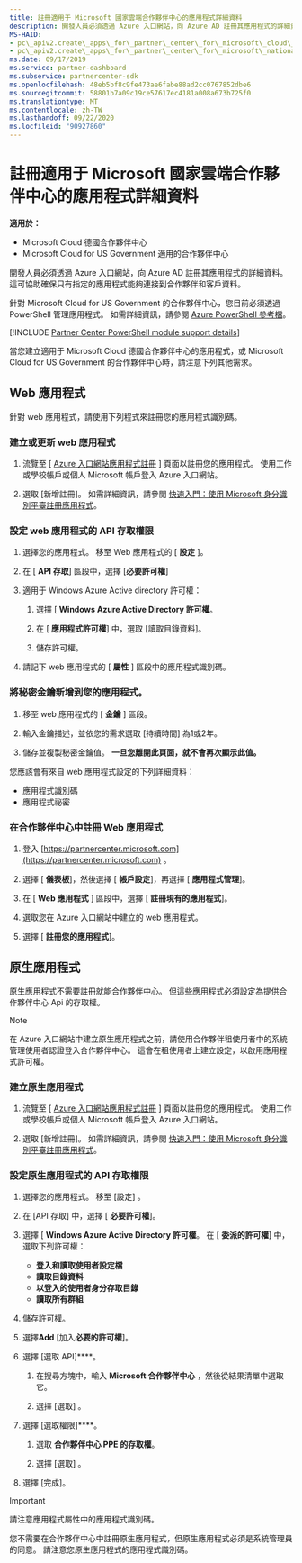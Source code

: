 ```yaml
---
title: 註冊適用于 Microsoft 國家雲端合作夥伴中心的應用程式詳細資料
description: 開發人員必須透過 Azure 入口網站，向 Azure AD 註冊其應用程式的詳細資料。 這可協助確保只有指定的應用程式能夠連接到合作夥伴和客戶資料。
MS-HAID:
- pc\_apiv2.create\_apps\_for\_partner\_center\_for\_microsoft\_cloud\_germany
- pc\_apiv2.create\_apps\_for\_partner\_center\_for\_microsoft\_national\_clouds
ms.date: 09/17/2019
ms.service: partner-dashboard
ms.subservice: partnercenter-sdk
ms.openlocfilehash: 48eb5bf8c9fe473ae6fabe88ad2cc0767852dbe6
ms.sourcegitcommit: 58801b7a09c19ce57617ec4181a008a673b725f0
ms.translationtype: MT
ms.contentlocale: zh-TW
ms.lasthandoff: 09/22/2020
ms.locfileid: "90927860"
---
```

# <a name="register-app-details-for-partner-center-for-microsoft-national-cloud"></a>註冊適用于 Microsoft 國家雲端合作夥伴中心的應用程式詳細資料

**適用於：**

- Microsoft Cloud 德國合作夥伴中心
- Microsoft Cloud for US Government 適用的合作夥伴中心

開發人員必須透過 Azure 入口網站，向 Azure AD 註冊其應用程式的詳細資料。 這可協助確保只有指定的應用程式能夠連接到合作夥伴和客戶資料。

針對 Microsoft Cloud for US Government 的合作夥伴中心，您目前必須透過 PowerShell 管理應用程式。 如需詳細資訊，請參閱 [Azure PowerShell 參考檔](/powershell/module/Azuread/?view=azureadps-2.0#applications)。

[!INCLUDE [Partner Center PowerShell module support details](../includes/powershell-module-support.md)]

當您建立適用于 Microsoft Cloud 德國合作夥伴中心的應用程式，或 Microsoft Cloud for US Government 的合作夥伴中心時，請注意下列其他需求。

## <a name="web-apps"></a>Web 應用程式

針對 web 應用程式，請使用下列程式來註冊您的應用程式識別碼。

### <a name="create-or-update-web-app"></a>建立或更新 web 應用程式

1. 流覽至 [ [Azure 入口網站應用程式註冊](https://go.microsoft.com/fwlink/?linkid=2083908) ] 頁面以註冊您的應用程式。 使用工作或學校帳戶或個人 Microsoft 帳戶登入 Azure 入口網站。

2. 選取 [新增註冊]。 如需詳細資訊，請參閱 [快速入門：使用 Microsoft 身分識別平臺註冊應用程式](/azure/active-directory/develop/quickstart-register-app)。

### <a name="configure-api-access-permissions-for-web-app"></a>設定 web 應用程式的 API 存取權限

1. 選擇您的應用程式。 移至 Web 應用程式的 [ **設定** ]。

2. 在 [ **API 存取**] 區段中，選擇 [**必要許可權**]

3. 適用于 Windows Azure Active directory 許可權：

    1. 選擇 [ **Windows Azure Active Directory 許可權**。

    2. 在 [ **應用程式許可權**] 中，選取 [讀取目錄資料]。

    3. 儲存許可權。

4. 請記下 web 應用程式的 [ **屬性** ] 區段中的應用程式識別碼。

### <a name="add-a-secret-key-to-your-app"></a>將秘密金鑰新增到您的應用程式。

1. 移至 web 應用程式的 [ **金鑰** ] 區段。

2. 輸入金鑰描述，並依您的需求選取 [持續時間] 為1或2年。

3. 儲存並複製秘密金鑰值。 **一旦您離開此頁面，就不會再次顯示此值。**

您應該會有來自 web 應用程式設定的下列詳細資料：

- 應用程式識別碼
- 應用程式祕密

### <a name="register-the-web-app-in-partner-center"></a>在合作夥伴中心中註冊 Web 應用程式

1. 登入 [https://partnercenter.microsoft.com](https://partnercenter.microsoft.com) 。

2. 選擇 [ **儀表板**]，然後選擇 [ **帳戶設定**]，再選擇 [ **應用程式管理**]。

3. 在 [ **Web 應用程式** ] 區段中，選擇 [ **註冊現有的應用程式**]。

4. 選取您在 Azure 入口網站中建立的 web 應用程式。

5. 選擇 [ **註冊您的應用程式**]。

## <a name="native-apps"></a>原生應用程式

原生應用程式不需要註冊就能合作夥伴中心。 但這些應用程式必須設定為提供合作夥伴中心 Api 的存取權。

>[!NOTE]
>在 Azure 入口網站中建立原生應用程式之前，請使用合作夥伴租使用者中的系統管理使用者認證登入合作夥伴中心。 這會在租使用者上建立設定，以啟用應用程式許可權。

### <a name="create-native-app"></a>建立原生應用程式

1. 流覽至 [ [Azure 入口網站應用程式註冊](https://go.microsoft.com/fwlink/?linkid=2083908) ] 頁面以註冊您的應用程式。 使用工作或學校帳戶或個人 Microsoft 帳戶登入 Azure 入口網站。

2. 選取 [新增註冊]。 如需詳細資訊，請參閱 [快速入門：使用 Microsoft 身分識別平臺註冊應用程式](/azure/active-directory/develop/quickstart-register-app)。

### <a name="configure-api-access-permissions-for-native-app"></a>設定原生應用程式的 API 存取權限

1. 選擇您的應用程式。 移至 [設定] 。

2. 在 [API 存取] 中，選擇 [ **必要許可權**]。

3. 選擇 [ **Windows Azure Active Directory 許可權**。 在 [ **委派的許可權**] 中，選取下列許可權：

    - **登入和讀取使用者設定檔**
    - **讀取目錄資料**
    - **以登入的使用者身分存取目錄**
    - **讀取所有群組**

4. 儲存許可權。

5. 選擇**Add** [加入**必要的許可權**]。

6. 選擇 [選取 API]****。

    1. 在搜尋方塊中，輸入 **Microsoft 合作夥伴中心** ，然後從結果清單中選取它。

    2. 選擇 [選取]  。

7. 選擇 [選取權限]****。

    1. 選取 **合作夥伴中心 PPE 的存取權**。
    
    2. 選擇 [選取]  。

8. 選擇 [完成]。

>[!IMPORTANT]
> 請注意應用程式屬性中的應用程式識別碼。

您不需要在合作夥伴中心中註冊原生應用程式，但原生應用程式必須是系統管理員的同意。 請注意您原生應用程式的應用程式識別碼。
